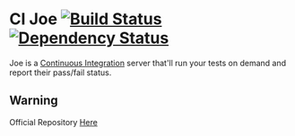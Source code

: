 CI Joe [![Build Status](https://secure.travis-ci.org/ryuk/cijoe.png)](http://travis-ci.org/ryuk/cijoe) [![Dependency Status](https://gemnasium.com/ryuk/cijoe.png?travis)](https://gemnasium.com/ryuk/cijoe)
======

Joe is a [Continuous Integration](http://en.wikipedia.org/wiki/Continuous_integration)
server that'll run your tests on demand and report their pass/fail status.

Warning
-------
Official Repository [Here](https://github.com/defunkt/cijoe)
